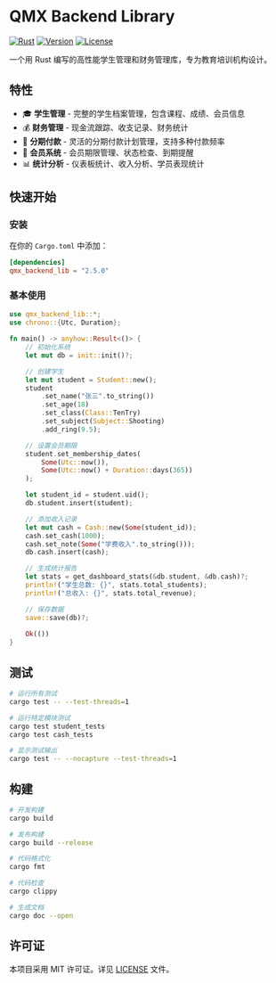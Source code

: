 # QMX Backend Library

[![Rust](https://img.shields.io/badge/rust-1.87+-orange.svg)](https://www.rust-lang.org)
[![Version](https://img.shields.io/badge/version-2.5.0-blue.svg)](https://github.com/H-Chris233/qmx_backend_lib)
[![License](https://img.shields.io/badge/license-MIT-green.svg)](LICENSE)

一个用 Rust 编写的高性能学生管理和财务管理库，专为教育培训机构设计。

## 特性

- 🎓 **学生管理** - 完整的学生档案管理，包含课程、成绩、会员信息
- 💰 **财务管理** - 现金流跟踪、收支记录、财务统计
- 📅 **分期付款** - 灵活的分期付款计划管理，支持多种付款频率
- 👥 **会员系统** - 会员期限管理、状态检查、到期提醒
- 📊 **统计分析** - 仪表板统计、收入分析、学员表现统计

## 快速开始

### 安装

在你的 `Cargo.toml` 中添加：

```toml
[dependencies]
qmx_backend_lib = "2.5.0"
```

### 基本使用

```rust
use qmx_backend_lib::*;
use chrono::{Utc, Duration};

fn main() -> anyhow::Result<()> {
    // 初始化系统
    let mut db = init::init()?;

    // 创建学生
    let mut student = Student::new();
    student
        .set_name("张三".to_string())
        .set_age(18)
        .set_class(Class::TenTry)
        .set_subject(Subject::Shooting)
        .add_ring(9.5);

    // 设置会员期限
    student.set_membership_dates(
        Some(Utc::now()),
        Some(Utc::now() + Duration::days(365))
    );

    let student_id = student.uid();
    db.student.insert(student);

    // 添加收入记录
    let mut cash = Cash::new(Some(student_id));
    cash.set_cash(1000);
    cash.set_note(Some("学费收入".to_string()));
    db.cash.insert(cash);

    // 生成统计报告
    let stats = get_dashboard_stats(&db.student, &db.cash)?;
    println!("学生总数: {}", stats.total_students);
    println!("总收入: {}", stats.total_revenue);

    // 保存数据
    save::save(db)?;
    
    Ok(())
}
```

## 测试

```bash
# 运行所有测试
cargo test -- --test-threads=1

# 运行特定模块测试
cargo test student_tests
cargo test cash_tests

# 显示测试输出
cargo test -- --nocapture --test-threads=1
```

## 构建

```bash
# 开发构建
cargo build

# 发布构建
cargo build --release

# 代码格式化
cargo fmt

# 代码检查
cargo clippy

# 生成文档
cargo doc --open
```

## 许可证

本项目采用 MIT 许可证。详见 [LICENSE](LICENSE) 文件。